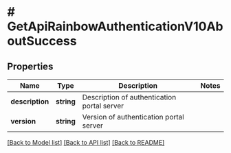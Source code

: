 # # GetApiRainbowAuthenticationV10AboutSuccess

## Properties

Name | Type | Description | Notes
------------ | ------------- | ------------- | -------------
**description** | **string** | Description of authentication portal server | 
**version** | **string** | Version of authentication portal server | 

[[Back to Model list]](../../README.md#documentation-for-models) [[Back to API list]](../../README.md#documentation-for-api-endpoints) [[Back to README]](../../README.md)


